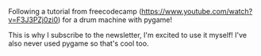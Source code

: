 Following a tutorial from freecodecamp (https://www.youtube.com/watch?v=F3J3PZj0zi0) for a drum machine with pygame!

This is why I subscribe to the newsletter, I'm excited to use it myself!
I've also never used pygame so that's cool too.
